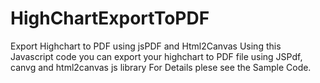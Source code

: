 # HighChartExportToPDF
Export Highchart to PDF using jsPDF and Html2Canvas
Using this Javascript code you can export your highchart to PDF file using JSPdf, canvg and html2canvas js library
For Details plese see the Sample Code.
